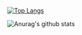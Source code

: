 [![Top Langs](https://github-readme-stats.vercel.app/api/top-langs/?username=lucazz)](https://github.com/anuraghazra/github-readme-stats)

![Anurag's github stats](https://github-readme-stats.vercel.app/api?username=lucazz&show_icons=true)
